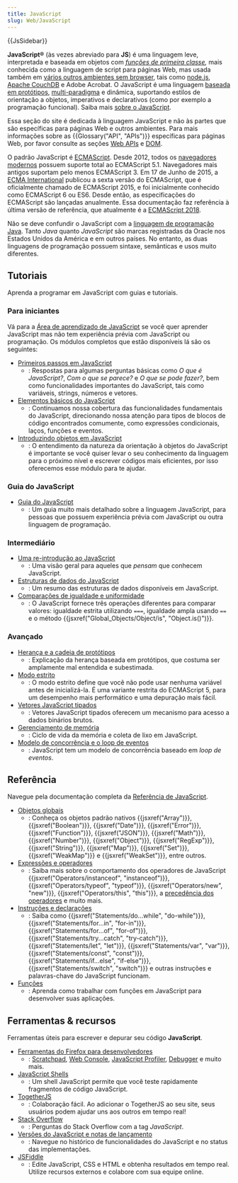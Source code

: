 ```yaml
---
title: JavaScript
slug: Web/JavaScript
---
```


{{JsSidebar}}

**JavaScript®** (às vezes abreviado para **JS**) é uma linguagem leve, interpretada e baseada em objetos com _[funções de primeira classe](http://en.wikipedia.org/wiki/First-class_function),_ mais conhecida como a linguagem de script para páginas Web, mas usada também em [vários outros ambientes sem browser](http://en.wikipedia.org/wiki/JavaScript#Uses_outside_web_pages), tais como [node.js](http://nodejs.org/), [Apache CouchDB](http://couchdb.apache.org/) e Adobe Acrobat. O JavaScript é uma linguagem [baseada em protótipos](https://en.wikipedia.org/wiki/Prototype-based), [multi-paradigma](https://en.wikipedia.org/wiki/Programming_paradigm) e dinâmica, suportando estilos de orientação a objetos, imperativos e declarativos (como por exemplo a programação funcional). Saiba mais [sobre o JavaScript](/pt-BR/docs/Web/JavaScript/About_JavaScript).

Essa seção do site é dedicada à linguagem JavaScript e não às partes que são específicas para páginas Web e outros ambientes. Para mais informações sobre as {{Glossary("API", "APIs")}} específicas para páginas Web, por favor consulte as seções [Web APIs](/pt-BR/docs/Web/API) e [DOM](/pt-BR/docs/Glossary/DOM).

O padrão JavaScript é [ECMAScript](/pt-BR/JavaScript/Language_Resources). Desde 2012, todos os [navegadores modernos](http://kangax.github.io/compat-table/es5/) possuem suporte total ao ECMAScript 5.1. Navegadores mais antigos suportam pelo menos ECMAScript 3. Em 17 de Junho de 2015, a [ECMA International](http://www.ecma-international.org/) publicou a sexta versão do ECMAScript, que é oficialmente chamado de ECMAScript 2015, e foi inicialmente conhecido como ECMAScript 6 ou ES6. Desde então, as especificações do ECMAScript são lançadas anualmente. Essa documentação faz referência à última versão de referência, que atualmente é a [ECMAScript 2018](https://tc39.github.io/ecma262/).

Não se deve confundir o JavaScript com a [linguagem de programação Java](<https://en.wikipedia.org/wiki/Java_(programming_language)>). Tanto _Java_ quanto _JavaScript_ são marcas registradas da Oracle nos Estados Unidos da América e em outros países. No entanto, as duas linguagens de programação possuem sintaxe, semânticas e usos muito diferentes.

## Tutoriais

Aprenda a programar em JavaScript com guias e tutoriais.

### Para iniciantes

Vá para a [Área de aprendizado de JavaScript](/pt-BR/docs/Learn/JavaScript) se você quer aprender JavaScript mas não tem experiência prévia com JavaScript ou programação. Os módulos completos que estão disponíveis lá são os seguintes:

- [Primeiros passos em JavaScript](/pt-BR/docs/Learn/JavaScript/First_steps)
  - : Respostas para algumas perguntas básicas como _O que é JavaScript?_, _Com o que se parece?_ e _O que se pode fazer?_, bem como funcionalidades importantes do JavaScript, tais como variáveis, strings, números e vetores.
- [Elementos básicos do JavaScript](/pt-BR/docs/Learn/JavaScript/Building_blocks)
  - : Continuamos nossa cobertura das funcionalidades fundamentais do JavaScript, direcionando nossa atenção para tipos de blocos de código encontrados comumente, como expressões condicionais, laços, funções e eventos.
- [Introduzindo objetos em JavaScript](/pt-BR/docs/Learn/JavaScript/Objects)
  - : O entendimento da natureza da orientação à objetos do JavaScript é importante se você quiser levar o seu conhecimento da linguagem para o próximo nível e escrever códigos mais eficientes, por isso oferecemos esse módulo para te ajudar.

### Guia do JavaScript

- [Guia do JavaScript](/pt-BR/docs/Web/JavaScript/Guide)
  - : Um guia muito mais detalhado sobre a linguagem JavaScript, para pessoas que possuem experiência prévia com JavaScript ou outra linguagem de programação.

### Intermediário

- [Uma re-introdução ao JavaScript](/pt-BR/docs/Web/JavaScript/A_re-introduction_to_JavaScript)
  - : Uma visão geral para aqueles que _pensam_ que conhecem JavaScript.
- [Estruturas de dados do JavaScript](/pt-BR/docs/Web/JavaScript/Data_structures)
  - : Um resumo das estruturas de dados disponíveis em JavaScript.
- [Comparações de igualdade e uniformidade](/pt-BR/docs/Web/JavaScript/Equality_comparisons_and_sameness)
  - : O JavaScript fornece três operações diferentes para comparar valores: igualdade estrita utilizando `===`, igualdade ampla usando `==` e o método {{jsxref("Global_Objects/Object/is", "Object.is()")}}.

### Avançado

- [Herança e a cadeia de protótipos](/pt-BR/docs/Web/JavaScript/Inheritance_and_the_prototype_chain)
  - : Explicação da herança baseada em protótipos, que costuma ser amplamente mal entendida e subestimada.
- [Modo estrito](/pt-BR/docs/Web/JavaScript/Reference/Strict_mode)
  - : O modo estrito define que você não pode usar nenhuma variável antes de inicializá-la. É uma variante restrita do ECMAScript 5, para um desempenho mais performático e uma depuração mais fácil.
- [Vetores JavaScript tipados](/pt-BR/docs/Web/JavaScript/Typed_arrays)
  - : Vetores JavaScript tipados oferecem um mecanismo para acesso a dados binários brutos.
- [Gerenciamento de memória](/pt-BR/docs/Web/JavaScript/Memory_Management)
  - : Ciclo de vida da memória e coleta de lixo em JavaScript.
- [Modelo de concorrência e o loop de eventos](/pt-BR/docs/Web/JavaScript/EventLoop)
  - : JavaScript tem um modelo de concorrência baseado em _loop de eventos_.

## Referência

Navegue pela documentação completa da [Referência de JavaScript](/pt-BR/docs/Web/JavaScript/Reference).

- [Objetos globais](/pt-BR/docs/Web/JavaScript/Reference/Global_Objects)
  - : Conheça os objetos padrão nativos {{jsxref("Array")}}, {{jsxref("Boolean")}}, {{jsxref("Date")}}, {{jsxref("Error")}}, {{jsxref("Function")}}, {{jsxref("JSON")}}, {{jsxref("Math")}}, {{jsxref("Number")}}, {{jsxref("Object")}}, {{jsxref("RegExp")}}, {{jsxref("String")}}, {{jsxref("Map")}}, {{jsxref("Set")}}, {{jsxref("WeakMap")}} e {{jsxref("WeakSet")}}, entre outros.
- [Expressões e operadores](/pt-BR/docs/Web/JavaScript/Reference/Operators)
  - : Saiba mais sobre o comportamento dos operadores de JavaScript {{jsxref("Operators/instanceof", "instanceof")}}, {{jsxref("Operators/typeof", "typeof")}}, {{jsxref("Operators/new", "new")}}, {{jsxref("Operators/this", "this")}}, a [precedência dos operadores](/pt-BR/docs/Web/JavaScript/Reference/Operators/Operator_Precedence) e muito mais.
- [Instruções e declarações](/pt-BR/docs/Web/JavaScript/Reference/Statements)
  - : Saiba como {{jsxref("Statements/do...while", "do-while")}}, {{jsxref("Statements/for...in", "for-in")}}, {{jsxref("Statements/for...of", "for-of")}}, {{jsxref("Statements/try...catch", "try-catch")}}, {{jsxref("Statements/let", "let")}}, {{jsxref("Statements/var", "var")}}, {{jsxref("Statements/const", "const")}}, {{jsxref("Statements/if...else", "if-else")}}, {{jsxref("Statements/switch", "switch")}} e outras instruções e palavras-chave do JavaScript funcionam.
- [Funções](/pt-BR/docs/Web/JavaScript/Reference/Functions)
  - : Aprenda como trabalhar com funções em JavaScript para desenvolver suas aplicações.

## Ferramentas & recursos

Ferramentas úteis para escrever e depurar seu código **JavaScript**.

- [Ferramentas do Firefox para desenvolvedores](/pt-BR/docs/Tools)
  - : [Scratchpad](/pt-BR/docs/Tools/Scratchpad), [Web Console](/pt-BR/docs/Tools/Web_Console), [JavaScript Profiler](/pt-BR/docs/Tools/Profiler), [Debugger](/pt-BR/docs/Tools/Debugger) e muito mais.
- [JavaScript Shells](/pt-BR/docs/Web/JavaScript/Shells)
  - : Um shell JavaScript permite que você teste rapidamente fragmentos de código JavaScript.
- [TogetherJS](https://togetherjs.com/)
  - : Colaboração fácil. Ao adicionar o TogetherJS ao seu site, seus usuários podem ajudar uns aos outros em tempo real!
- [Stack Overflow](http://stackoverflow.com/questions/tagged/javascript)
  - : Perguntas do Stack Overflow com a tag _JavaScript_.
- [Versões do JavaScript e notas de lançamento](/pt-BR/docs/Web/JavaScript/New_in_JavaScript)
  - : Navegue no histórico de funcionalidades do JavaScript e no status das implementações.
- [JSFiddle](https://jsfiddle.net/)
  - : Edite JavaScript, CSS e HTML e obtenha resultados em tempo real. Utilize recursos externos e colabore com sua equipe online.

